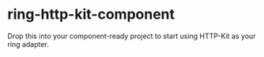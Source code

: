 # ring-http-kit-component
Drop this into your component-ready project to start using HTTP-Kit as your ring adapter.
